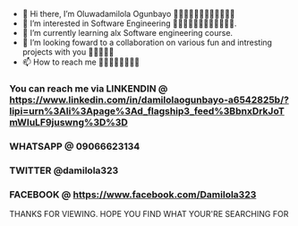 - 👋 Hi there, I’m Oluwadamilola Ogunbayo 👨🏿‍🦱👨🏿‍🦱🤵🏿‍♂️🤵🏿‍♂
- 👀 I’m interested in Software Engineering 👨🏻‍💻👨🏻‍💻👨🏻‍💻👨🏻‍💻.
- 🌱 I’m currently learning alx Software engineering course.
- 💞️ I’m looking foward to a collaboration on various fun and intresting projects with you 🫵🫵🫵🫵🫵
- 📫 How to reach me 🤷‍♀️🤷‍♀️🤷‍♀️🤷‍♀️
### You can reach me via LINKENDIN @ https://www.linkedin.com/in/damilolaogunbayo-a6542825b/?lipi=urn%3Ali%3Apage%3Ad_flagship3_feed%3BbnxDrkJoTmWIuLF9juswng%3D%3D 

### WHATSAPP @ 09066623134

### TWITTER @damilola323

### FACEBOOK @ https://www.facebook.com/Damilola323

THANKS FOR VIEWING. HOPE YOU FIND WHAT YOUR'RE SEARCHING FOR
